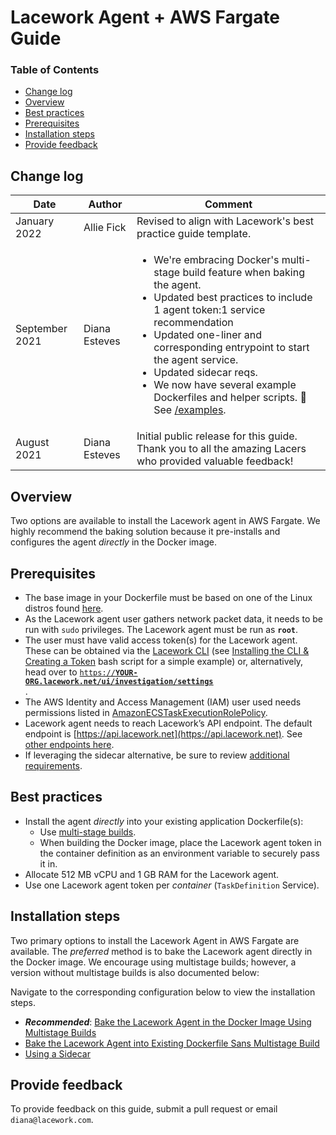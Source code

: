 
# Lacework Agent + AWS Fargate Guide <!-- omit in toc -->

### Table of Contents
- [Change log](#change-log)
- [Overview](#overview)
- [Best practices](#best-practices)
- [Prerequisites](#prerequisites)
- [Installation steps](#installation-steps)
- [Provide feedback](#provide-feedback)

## Change log 

| **Date**  | **Author** | **Comment** | 
| ------------- | ------------- | ------------- |
| January 2022  | Allie Fick  | Revised to align with Lacework's best practice guide template.  |
| September 2021  |  Diana Esteves  | <ul><li>We're embracing Docker's multi-stage build feature when baking the agent.</li><li>Updated best practices to include 1 agent token:1 service recommendation</li><li>Updated one-liner and corresponding entrypoint to start the agent service.</li><li>Updated sidecar reqs.</li><li>We now have several example Dockerfiles and helper scripts. :star_struck: See [/examples](/examples).</li></ul> |
| August 2021  | Diana Esteves  |  Initial public release for this guide. Thank you to all the amazing Lacers who provided valuable feedback! |


## Overview

Two options are available to install the Lacework agent in AWS Fargate. We highly recommend the baking solution because it pre-installs and configures the agent _directly_ in the Docker image.

## Prerequisites

* The base image in your Dockerfile must be based on one of the Linux distros found [here](https://support.lacework.com/hc/en-us/articles/360005230014). 
* As the Lacework agent user gathers network packet data, it needs to be run with <code>sudo</code></strong> privileges. The Lacework agent must be run as <strong><code>root</code></strong>. 
* The user must have valid access token(s) for the Lacework agent. These can be obtained via the [Lacework CLI](https://github.com/lacework/go-sdk/wiki/CLI-Documentation#agent-access-token-management) (see [Installing the CLI & Creating a Token](/examples/cliToken.sh) bash script for a simple example) or, alternatively, head over to <code>[https://](https://YOUR-ORG.lacework.net/ui/investigation/settings)<strong><span style="text-decoration:underline;">YOUR-ORG[.lacework.net/ui/investigation/settings](https://YOUR-ORG.lacework.net/ui/investigation/settings)</span></strong>  </code>.
* The AWS Identity and Access Management (IAM) user used needs permissions listed in [AmazonECSTaskExecutionRolePolicy](https://console.aws.amazon.com/iam/home#/policies/arn:aws:iam::aws:policy/service-role/AmazonECSTaskExecutionRolePolicy$jsonEditor).
* Lacework agent needs to reach Lacework’s API endpoint. The default endpoint is [https://api.lacework.net](https://api.lacework.net). See [other endpoints here](https://support.lacework.com/hc/en-us/articles/1500007918841-Agent-Server-URL).
* If leveraging the sidecar alternative, be sure to review [additional requirements](/examples/sidecar/README.md#additional-requirements).

## Best practices

* Install the agent _directly_ into your existing application Dockerfile(s):
    * Use [multi-stage builds](https://docs.docker.com/develop/develop-images/multistage-build/#use-multi-stage-builds).
    * When building the Docker image, place the Lacework agent token in the container definition as an environment variable to securely pass it in. 
* Allocate 512 MB vCPU and 1 GB RAM for the Lacework agent.
* Use one Lacework agent token per _container_ (`TaskDefinition` Service).



## Installation steps 

Two primary options to install the Lacework Agent in AWS Fargate are available. The *preferred* method is to bake the Lacework agent directly in the Docker image. We encourage using multistage builds; however, a version without multistage builds is also documented below:

Navigate to the corresponding configuration below to view the installation steps. 

- ***Recommended***: [Bake the Lacework Agent in the Docker Image Using Multistage Builds](examples/baked-multistageRECOMMENDED/README.md)
- [Bake the Lacework Agent into Existing Dockerfile Sans Multistage Build](examples/baked-github-build/README.md)
- [Using a Sidecar](examples/sidecar/README.md)

## Provide feedback

To provide feedback on this guide, submit a pull request or email `diana@lacework.com`.
